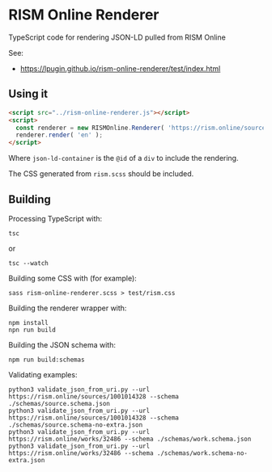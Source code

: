 # RISM Online Renderer

TypeScript code for rendering JSON-LD pulled from RISM Online

See:
* https://lpugin.github.io/rism-online-renderer/test/index.html

## Using it

```html
<script src="../rism-online-renderer.js"></script>
<script>
  const renderer = new RISMOnline.Renderer( 'https://rism.online/sources/453012854', 'json-ld-container' );
  renderer.render( 'en' );
</script>
```

Where `json-ld-container` is the `@id` of a `div` to include the rendering.

The CSS generated from `rism.scss` should be included.

## Building

Processing TypeScript with:

```shell
tsc
```
or
```shell
tsc --watch
```

Building some CSS with (for example):
```shell
sass rism-online-renderer.scss > test/rism.css
```

Building the renderer wrapper with:
```shell
npm install
npn run build
```

Building the JSON schema with:
```
npm run build:schemas
```

Validating examples:
```shell
python3 validate_json_from_uri.py --url https://rism.online/sources/1001014328 --schema ./schemas/source.schema.json 
python3 validate_json_from_uri.py --url https://rism.online/sources/1001014328 --schema ./schemas/source.schema-no-extra.json 
python3 validate_json_from_uri.py --url https://rism.online/works/32486 --schema ./schemas/work.schema.json
python3 validate_json_from_uri.py --url https://rism.online/works/32486 --schema ./schemas/work.schema-no-extra.json
```
